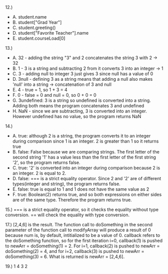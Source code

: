12.)
- A. student.name
- B. student["Grad Year"]
- C. student.greeting()
- D. student["Favorite Teacher"].name
- E. student.courseLoad[0]

13.) 
- A. 32 - adding the string "3" and 2 concatenates the string 3 with 2 -> 32
- B. 1 - 3 is a string and subtracting 2 from it converts 3 into an integer -> 1
- C. 3 - adding null to integer 3 just gives 3 since null has a value of 0
- D. 3null - defining 3 as a string means that adding a null also makes 'null' into a string -> concatenation of 3 and null
- E. 4 - true = 1, so 1 + 3 = 4
- F. 0 - false = 0 and null = 0, so 0 + 0 = 0
- G. 3undefined: 3 is a string so undefined is converted into a string. Adding both means the program concatenates 3 and undefined 
- H. NaN - since we are subtracting, 3 is converted into an integer. However undefined has no value, so the program returns NaN

14.) 
- A. true: although 2 is a string, the program converts it to an integer during comparison since 1 is an integer. 2 is greater than 1 so it returns true
- B. false: False because we are comparing strings. The first letter of the second string '1' has a value less than the first letter of the first string '2', so the program returns false.
- C. true: '2' is converted into an integer during comparison because 2 is an integer. 2 is equal to 2.
- D. false: === is a strict equality operator. Since 2 and '2' are of different types(integer and string), the program returns false.
- E. false: true is equal to 1 and 1 does not have the same value as 2
- F. true: Boolean(2) returns true, and so both expressions on either sides are of the same type. Therefore the program returns true. 

15.) === is a strict equality operator, so it checks the equality without type conversion. == will check the equality with type conversion. 

17.) [2,4,6] is the result. The function call to doSomething in the second parameter of the function call to modifyArray will produce a result of 0 because num is, by default, intitialized to be a value of 0. callback refers to the doSomething function, so for the first iteration i=0, callback(1) is pushed to newArr = doSomething(1) = 2. For i=1, callback(2) is pushed to newArr = doSomething(2) = 4, and for i=2, callback(3) is pushed to newArr = doSomething(3) = 6. What is returned is newArr = [2,4,6].

19.) 1 4 3 2

